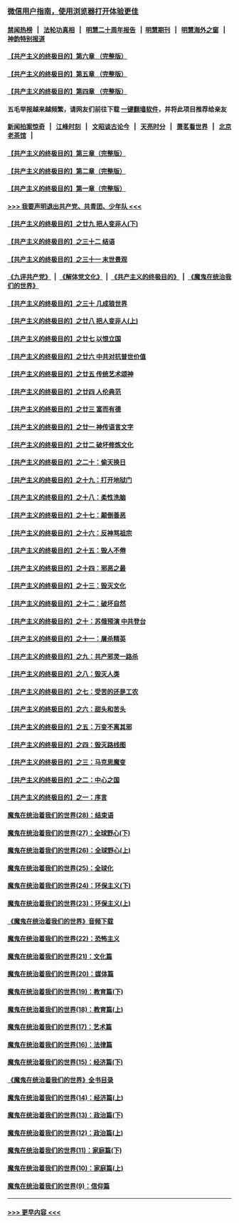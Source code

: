 ### [微信用户指南，使用浏览器打开体验更佳](https://github.com/gfw-breaker/banned-news1/blob/master/indexes/wechat-guide.md?t=0)
#### [禁闻热榜](热点新闻.md?t=0)  &nbsp;&nbsp;|&nbsp;&nbsp; [法轮功真相](https://github.com/gfw-breaker/truth/blob/master/README.md?t=0) &nbsp;&nbsp;|&nbsp;&nbsp; [明慧二十周年报告](https://github.com/gfw-breaker/mh-reports/blob/master/README.md?t=0) &nbsp;&nbsp;|&nbsp;&nbsp;[明慧期刊](https://github.com/gfw-breaker/mh-qikan) &nbsp;&nbsp;|&nbsp;&nbsp; [明慧海外之窗](https://github.com/gfw-breaker/mh-news/blob/master/README.md?t=0) &nbsp;&nbsp;|&nbsp;&nbsp; [神韵特别报道](https://github.com/gfw-breaker/mh-news/blob/master/shenyun.md?t=0)
#### [【共产主义的终极目的】第六章 （完整版）](../pages/nsc422/n11428913.md?t=02120633) 
#### [【共产主义的终极目的】第五章 （完整版）](../pages/nsc422/n11428912.md?t=02120633) 
#### [【共产主义的终极目的】第四章 （完整版）](../pages/nsc422/n11428907.md?t=02120633) 
#### 五毛举报越来越频繁，请网友们前往下载 [一键翻墙软件](https://github.com/gfw-breaker/ssr-accounts)，并将此项目推荐给亲友
#### [新闻拍案惊奇](https://github.com/gfw-breaker/banned-news1/blob/master/pages/link4.md) &nbsp;&nbsp;|&nbsp;&nbsp; [江峰时刻](https://github.com/gfw-breaker/banned-news1/blob/master/pages/link4.md) &nbsp;&nbsp;|&nbsp;&nbsp; [文昭谈古论今](https://github.com/gfw-breaker/banned-news1/blob/master/pages/link4.md) &nbsp;&nbsp;|&nbsp;&nbsp; [天亮时分](https://github.com/gfw-breaker/banned-news1/blob/master/pages/link4.md) &nbsp;&nbsp;|&nbsp;&nbsp; [萧茗看世界](https://github.com/gfw-breaker/banned-news1/blob/master/pages/link4.md) &nbsp;&nbsp;|&nbsp;&nbsp; [北京老茶馆](https://github.com/gfw-breaker/banned-news1/blob/master/pages/link4.md) &nbsp;&nbsp;|&nbsp;&nbsp; 
#### [【共产主义的终极目的】第三章（完整版）](../pages/nsc422/n11428848.md?t=02120633) 
#### [【共产主义的终极目的】第二章（完整版）](../pages/nsc422/n11428831.md?t=02120633) 
#### [【共产主义的终极目的】第一章（完整版）](../pages/nsc422/n11417651.md?t=02120633) 
#### [>>> 我要声明退出共产党、共青团、少年队 <<<](https://github.com/begood0513/goodnews/blob/master/quit/letter.md) 
#### [【共产主义的终极目的】之廿九 把人变非人(下)](../pages/nsc422/n11344140.md?t=02120633) 
#### [【共产主义的终极目的】之三十二 结语](../pages/nsc422/n11360535.md?t=02120633) 
#### [【共产主义的终极目的】之三十一 末世景观](../pages/nsc422/n11351129.md?t=02120633) 
#### [《九评共产党》](https://github.com/begood0513/9ping.md/blob/master/README.md) &nbsp;|&nbsp; [《解体党文化》](../../../../jtdwh.md/blob/master/README.md)  &nbsp;|&nbsp; [《共产主义的终极目的》](../../../../gczydzjmd.md/blob/master/README.md) &nbsp;|&nbsp; [《魔鬼在统治我们的世界》](../../../../mgztzwmdsj.md/blob/master/README.md) 
#### [【共产主义的终极目的】之三十 几成狼世界](../pages/nsc422/n11348280.md?t=02120633) 
#### [【共产主义的终极目的】之廿八 把人变非人(上)](../pages/nsc422/n11340492.md?t=02120633) 
#### [【共产主义的终极目的】之廿七 以恨立国](../pages/nsc422/n11336944.md?t=02120633) 
#### [【共产主义的终极目的】之廿六 中共对抗普世价值](../pages/nsc422/n11324785.md?t=02120633) 
#### [【共产主义的终极目的】之廿五 传统艺术颂神](../pages/nsc422/n11296396.md?t=02120633) 
#### [【共产主义的终极目的】之廿四 人伦典范](../pages/nsc422/n11296397.md?t=02120633) 
#### [【共产主义的终极目的】之廿三 富而有德](../pages/nsc422/n11283598.md?t=02120633) 
#### [【共产主义的终极目的】之廿一 神传语言文字](../pages/nsc422/n11263265.md?t=02120633) 
#### [【共产主义的终极目的】之廿二 破坏修炼文化](../pages/nsc422/n11245728.md?t=02120633) 
#### [【共产主义的终极目的】之二十：偷天换日](../pages/nsc422/n11238846.md?t=02120633) 
#### [【共产主义的终极目的】之十九：打开地狱门](../pages/nsc422/n11206376.md?t=02120633) 
#### [【共产主义的终极目的】之十八：柔性洗脑](../pages/nsc422/n11199994.md?t=02120633) 
#### [【共产主义的终极目的】之十七：颠倒善恶](../pages/nsc422/n11179782.md?t=02120633) 
#### [【共产主义的终极目的】之十六：反神骂祖宗](../pages/nsc422/n11166798.md?t=02120633) 
#### [【共产主义的终极目的】之十五：毁人不倦](../pages/nsc422/n11166792.md?t=02120633) 
#### [【共产主义的终极目的】之十四：邪恶之最](../pages/nsc422/n11150249.md?t=02120633) 
#### [【共产主义的终极目的】之十三：毁灭文化](../pages/nsc422/n11135227.md?t=02120633) 
#### [【共产主义的终极目的】之十二：破坏自然](../pages/nsc422/n11135214.md?t=02120633) 
#### [【共产主义的终极目的】之十：苏俄预演 中共登台](../pages/nsc422/n11118424.md?t=02120633) 
#### [【共产主义的终极目的】之十一：屠杀精英](../pages/nsc422/n11118442.md?t=02120633) 
#### [【共产主义的终极目的】之九：共产邪灵一路杀](../pages/nsc422/n11114139.md?t=02120633) 
#### [【共产主义的终极目的】之八：毁灭人类](../pages/nsc422/n11108503.md?t=02120633) 
#### [【共产主义的终极目的】之七：受苦的还是工农](../pages/nsc422/n11101809.md?t=02120633) 
#### [【共产主义的终极目的】之六：甜头和苦头](../pages/nsc422/n11096971.md?t=02120633) 
#### [【共产主义的终极目的】之五：万变不离其邪](../pages/nsc422/n11091285.md?t=02120633) 
#### [【共产主义的终极目的】之四：毁灭路线图](../pages/nsc422/n11086284.md?t=02120633) 
#### [【共产主义的终极目的】之三：马克思魔变](../pages/nsc422/n11061941.md?t=02120633) 
#### [【共产主义的终极目的】之二：中心之国](../pages/nsc422/n11047728.md?t=02120633) 
#### [【共产主义的终极目的】之一：序言](../pages/nsc422/n11086077.md?t=02120633) 
#### [魔鬼在统治着我们的世界(28)：结束语](../pages/nsc422/n10936246.md?t=02120633) 
#### [魔鬼在统治着我们的世界(27)：全球野心(下)](../pages/nsc422/n10928319.md?t=02120633) 
#### [魔鬼在统治着我们的世界(26)：全球野心(上)](../pages/nsc422/n10900318.md?t=02120633) 
#### [魔鬼在统治着我们的世界(25)：全球化](../pages/nsc422/n10788205.md?t=02120633) 
#### [魔鬼在统治着我们的世界(24)：环保主义(下)](../pages/nsc422/n10695307.md?t=02120633) 
#### [魔鬼在统治着我们的世界(23)：环保主义(上)](../pages/nsc422/n10688613.md?t=02120633) 
#### [《魔鬼在统治着我们的世界》音频下载](../pages/nsc422/n10635553.md?t=02120633) 
#### [魔鬼在统治着我们的世界(22)：恐怖主义](../pages/nsc422/n10614727.md?t=02120633) 
#### [魔鬼在统治着我们的世界(21)：文化篇](../pages/nsc422/n10597706.md?t=02120633) 
#### [魔鬼在统治着我们的世界(20)：媒体篇](../pages/nsc422/n10586579.md?t=02120633) 
#### [魔鬼在统治着我们的世界(19)：教育篇(下)](../pages/nsc422/n10564808.md?t=02120633) 
#### [魔鬼在统治着我们的世界(18)：教育篇(上)](../pages/nsc422/n10526970.md?t=02120633) 
#### [魔鬼在统治着我们的世界(17)：艺术篇](../pages/nsc422/n10499093.md?t=02120633) 
#### [魔鬼在统治着我们的世界(16)：法律篇](../pages/nsc422/n10485969.md?t=02120633) 
#### [魔鬼在统治着我们的世界(15)：经济篇(下)](../pages/nsc422/n10469975.md?t=02120633) 
#### [《魔鬼在统治着我们的世界》全书目录](../pages/nsc422/n10464261.md?t=02120633) 
#### [魔鬼在统治着我们的世界(14)：经济篇(上)](../pages/nsc422/n10457370.md?t=02120633) 
#### [魔鬼在统治着我们的世界(13)：政治篇(下)](../pages/nsc422/n10448270.md?t=02120633) 
#### [魔鬼在统治着我们的世界(12)：政治篇(上)](../pages/nsc422/n10444576.md?t=02120633) 
#### [魔鬼在统治着我们的世界(11)：家庭篇(下)](../pages/nsc422/n10440961.md?t=02120633) 
#### [魔鬼在统治着我们的世界(10)：家庭篇(上)](../pages/nsc422/n10435448.md?t=02120633) 
#### [魔鬼在统治着我们的世界(9)：信仰篇](../pages/nsc422/n10432159.md?t=02120633) 

----
#### [ >>> 更早内容 <<< ](../indexes/nsc422-earlier.md)
